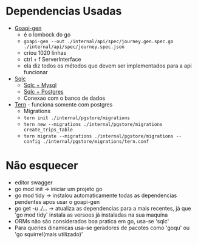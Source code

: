 # Dependencias Usadas
- [Goapi-gen](https://github.com/discord-gophers/goapi-gen)
	- é o lombock do go
	-  ``goapi-gen --out ./internal/api/spec/journey.gen.spec.go ./internal/api/spec/journey.spec.json``
	-  criou 1020 linhas
	-  ctrl + f ServerInterface
   	- ela diz todos os métodos que devem ser implementados para a api funcionar
- [Sqlc](https://github.com/sqlc-dev/sqlc-gen-go)
  - [Sqlc + Mysql](https://docs.sqlc.dev/en/stable/tutorials/getting-started-mysql.html) 
  - [Sqlc + Postgres](https://docs.sqlc.dev/en/stable/guides/using-go-and-pgx.html) 
  - Conexao com o banco de dados
- [Tern](https://github.com/jackc/tern) - funciona somente com postgres
  - Migrations
  - ``tern init ./internal/pgstore/migrations``
  - ``tern new --migrations ./internal/pgstore/migrations create_trips_table``
  - ``tern migrate --migrations ./internal/pgstore/migrations --config ./internal/pgstore/migrations/tern.conf``

# Não esquecer
- editor swagger
- go mod init -> iniciar um projeto go
- go mod tidy -> instalou automaticamente todas as dependencias pendentes apos usar o goapi-gen
- go get -u ./... -> atualiza as dependencias para a mais recentes, já que 'go mod tidy' instala as versoes já instaladas na sua maquina
- ORMs não são considerados boa pratica em go, usa-se 'sqlc'
- Para queries dinamicas usa-se geradores de pacotes como 'goqu' ou 'go squirrel(mais utilizado)'